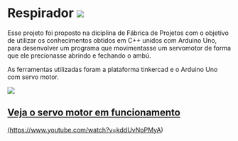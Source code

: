 # Respirador  <img src=         "https://lh3.googleusercontent.com/pw/AL9nZEVQl-XhuZe9ws25j7yV5fVEtLWLoh-wzf_o1p_l9Lv3JMSWSq1Yl-jR6AwZIcRxiVBLniR7lG5us-y2kIRXyNpDnGrAEcmdkLweloMzjjBo5RnUgM3LO9IOK9Mt9tLDfy71QaNyUj6_bXGbsObXUp4=s24-no?authuser=0"/>

Esse projeto foi proposto na diciplina de Fábrica de Projetos com o objetivo de  utilizar os conhecimentos obtidos em C++ unidos com Arduino Uno, para desenvolver um programa que movimentasse um servomotor de forma que ele precionasse abrindo e fechando o ambú.

As ferramentas utilizadas foram a plataforma tinkercad e o Arduino Uno com servo motor.

<div align="left">
  <a href="https://github.com/isabela-reis">
  <img src="https://lh3.googleusercontent.com/pw/AL9nZEWVCrpIqsB2NbWa7lfxlHIYN9jTrOudyqjAECeWIpiG7XLLHgnM8u-hhK0n251LPclCV8wEjv3AY_Gh1YRHGh-beBSVdv64HO9PSJRT24TLEw5H8ZdFPHK8WePfyaWqii6FNlTXRlWOyfRzxC9o01I=w523-h619-no?authuser=0"/>
</div>

## Veja o servo motor em funcionamento

(https://www.youtube.com/watch?v=kddUvNpPMyA)
